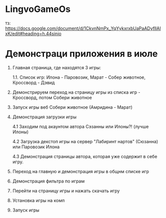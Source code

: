 # LingvoGameOs
тз: https://docs.google.com/document/d/1CkvnNmPx_YqYykxrxbUaPaADyfllAIxK/edit#heading=h.44sinio

# Демонстраци приложения в июле

1. Главная страница, где находятся 3 игры:

   1.1. Список игр: Илона - Паровозик, Марат - Собер животное, Кроссворд - Дэвид
     
3. Демонстрируем переход на страницу игры из списка игр - Кроссворд, потом Собери животное
4. Запуск игры веб Собери животное (Амридина - Марат)
5. Демонстрация загрузки игры

   4.1 Заходим под акаунтом автора Сэзанны или Илоны?! (лучше Илоны)

   4.2 Загрузка декстоп игры на сервер "Лабиринт нартов" (Сюзанна) или Паровозик Илона

   4.3 Демонстрация страницы автора, которая уже содержит в себе игру.
7. Переход на главную и демонстрация игры в общнм списке игр
8. Демонстрация фильтра по играм
9. Перейти на страницу игры и нажать скачать игру
10. Установка игры на комп
11. Запуск игры


